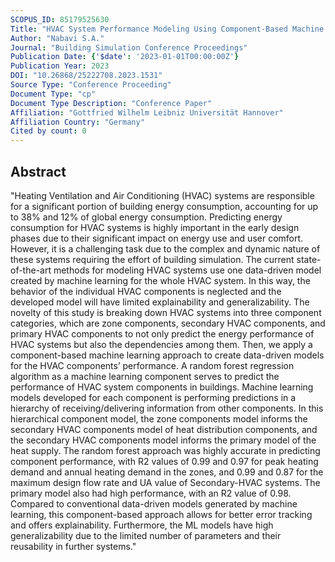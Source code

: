 ```yaml
---
SCOPUS_ID: 85179525630
Title: "HVAC System Performance Modeling Using Component-Based Machine Learning"
Author: "Nabavi S.A."
Journal: "Building Simulation Conference Proceedings"
Publication Date: {'$date': '2023-01-01T00:00:00Z'}
Publication Year: 2023
DOI: "10.26868/25222708.2023.1531"
Source Type: "Conference Proceeding"
Document Type: "cp"
Document Type Description: "Conference Paper"
Affiliation: "Gottfried Wilhelm Leibniz Universität Hannover"
Affiliation Country: "Germany"
Cited by count: 0
---
```


## Abstract
"Heating Ventilation and Air Conditioning (HVAC) systems are responsible for a significant portion of building energy consumption, accounting for up to 38% and 12% of global energy consumption. Predicting energy consumption for HVAC systems is highly important in the early design phases due to their significant impact on energy use and user comfort. However, it is a challenging task due to the complex and dynamic nature of these systems requiring the effort of building simulation. The current state-of-the-art methods for modeling HVAC systems use one data-driven model created by machine learning for the whole HVAC system. In this way, the behavior of the individual HVAC components is neglected and the developed model will have limited explainability and generalizability. The novelty of this study is breaking down HVAC systems into three component categories, which are zone components, secondary HVAC components, and primary HVAC components to not only predict the energy performance of HVAC systems but also the dependencies among them. Then, we apply a component-based machine learning approach to create data-driven models for the HVAC components’ performance. A random forest regression algorithm as a machine learning component serves to predict the performance of HVAC system components in buildings. Machine learning models developed for each component is performing predictions in a hierarchy of receiving/delivering information from other components. In this hierarchical component model, the zone components model informs the secondary HVAC components model of heat distribution components, and the secondary HVAC components model informs the primary model of the heat supply. The random forest approach was highly accurate in predicting component performance, with R2 values of 0.99 and 0.97 for peak heating demand and annual heating demand in the zones, and 0.99 and 0.87 for the maximum design flow rate and UA value of Secondary-HVAC systems. The primary model also had high performance, with an R2 value of 0.98. Compared to conventional data-driven models generated by machine learning, this component-based approach allows for better error tracking and offers explainability. Furthermore, the ML models have high generalizability due to the limited number of parameters and their reusability in further systems."
